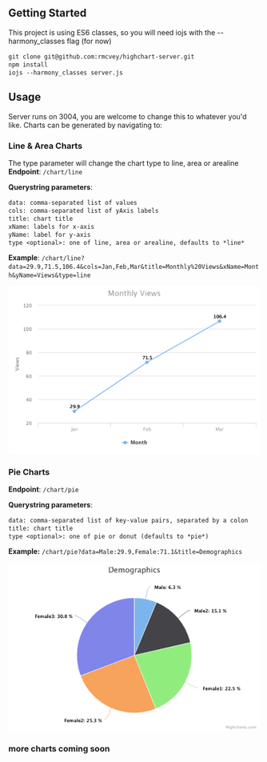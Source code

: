 ## Getting Started
This project is using ES6 classes, so you will need iojs with the --harmony_classes flag (for now)
```
git clone git@github.com:rmcvey/highchart-server.git
npm install
iojs --harmony_classes server.js
```

## Usage
Server runs on 3004, you are welcome to change this to whatever you'd like. Charts can be generated by navigating to:

### Line & Area Charts
The type parameter will change the chart type to line, area or arealine
**Endpoint**:  `/chart/line`

**Querystring parameters**: 
```
data: comma-separated list of values
cols: comma-separated list of yAxis labels
title: chart title
xName: labels for x-axis
yName: label for y-axis
type <optional>: one of line, area or arealine, defaults to *line*
```
**Example**:
`/chart/line?data=29.9,71.5,106.4&cols=Jan,Feb,Mar&title=Monthly%20Views&xName=Month&yName=Views&type=line`

![Example Line Chart](example-line.png)

### Pie Charts
**Endpoint**: `/chart/pie`

**Querystring parameters**: 
```
data: comma-separated list of key-value pairs, separated by a colon
title: chart title
type <optional>: one of pie or donut (defaults to *pie*)
```
**Example:**
`/chart/pie?data=Male:29.9,Female:71.1&title=Demographics`

![Example Pie Chart](example-pie.png)

### more charts coming soon